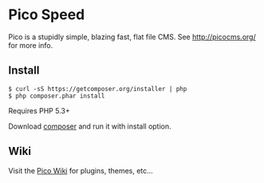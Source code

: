 Pico Speed
====

Pico is a stupidly simple, blazing fast, flat file CMS. See http://picocms.org/ for more info.

Install
-------
    $ curl -sS https://getcomposer.org/installer | php
    $ php composer.phar install

Requires PHP 5.3+

Download [composer](<https://getcomposer.org/>) and run it with install option.

Wiki
---
Visit the [Pico Wiki](https://github.com/picocms/Pico/wiki) for plugins, themes, etc...
